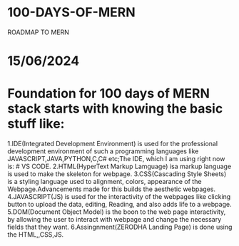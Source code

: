 # 100-DAYS-OF-MERN
ROADMAP TO MERN
# 15/06/2024

# Foundation for 100 days of MERN stack starts with knowing the basic stuff like:
   1.IDE(Integrated Development Environment) is used for the professional development environment of such a programming languages like JAVASCRIPT,JAVA,PYTHON,C,C# etc;The IDE, 
   which I am using right now is: # VS CODE.
   2.HTML(HyperText Markup Lamguage) isa markup language is used to make the skeleton for webpage.
   3.CSS(Cascading Style Sheets) is a styling language used to alignment, colors, appearance of the Webpage.Advancements made for this builds the aesthetic webpages.
   4.JAVASCRIPT(JS) is used for the interactivity of the webpages like clicking button to upload the data, editing, Reading, and also adds life to a webpage.
   5.DOM(Document Object Model) is the boon to the web page interactivity, by allowing the user to interact with webpage and change the necessary fields that they want.
   6.Assingnment(ZERODHA Landing Page) is done using the HTML,,CSS,JS.
   
